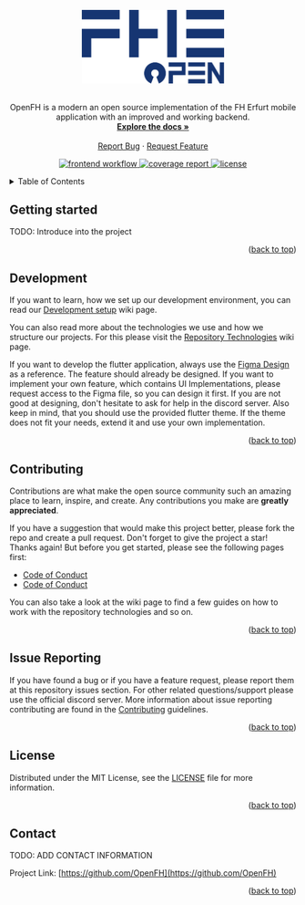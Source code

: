 <div id="top" />

<br />
<div align="center">
  <a href="http://infotition.de">
    <img src="./.github/assets/logo.png" width="250" alt="OpenFh logo" style="margin-bottom: 1rem" />
  </a>

  <br />

  <p align="center">
    OpenFH is a modern an open source implementation of the FH Erfurt mobile application with an improved and working backend.
    <br />
    <a href="https://OpenFH.github.io/OpenFH/"><strong>Explore the docs »</strong></a>
    <br />
    <br />
    <a href="https://github.com/OpenFH/OpenFH/issues/newtemplate=bug_report.md">Report Bug</a>
    ·
    <a href="https://github.com/OpenFH/OpenFH/issues/newtemplate=feature_request.md">Request Feature</a>
  </p>

  <p align="center">
    <a href="https://github.com/OpenFH/OpenFH/actions/workflows/frontend_ci.yaml" title="workflow">
			<img src="https://img.shields.io/github/workflow/status/OpenFH/OpenFH/Frontend%20CI?label=APP&style=for-the-badge" alt="frontend workflow" />
		</a>
      <a href="https://codecov.io/gh/OpenFH/OpenFH" title="coverage report">
			<img src="https://img.shields.io/codecov/c/github/OpenFH/OpenFH?style=for-the-badge" alt="coverage report" />
		</a>
  	<a href="https://github.com/OpenFH/OpenFH/blob/main/LICENSE" title="license">
			<img src="https://img.shields.io/github/license/OpenFH/OpenFH?style=for-the-badge" alt="license" />
		</a>
  </p>
</div>

<details>
  <summary>Table of Contents</summary>
  <ol>
    <li><a href="#getting-started">Getting Started</a></li>
    <li><a href="#development">Development</a></li>
    <li><a href="#contributing">Contributing</a></li>
    <li><a href="#issue-reporting">Issue Reporting</a></li>
    <li><a href="#license">License</a></li>
    <li><a href="#contact">Contact</a></li>
  </ol>
</details>

## Getting started

TODO: Introduce into the project

<p align="right">(<a href="#top">back to top</a>)</p>

## Development

If you want to learn, how we set up our development environment, you can read our [Development setup](https://github.com/OpenFH/OpenFH/wiki/2-Development-setup) wiki page.

You can also read more about the technologies we use and how we structure our projects. For this please visit the [Repository Technologies](https://github.com/OpenFH/OpenFH/wiki/1-Repository-Technologies) wiki page.

If you want to develop the flutter application, always use the [Figma Design](https://www.figma.com/file/PZFwJkf3Dixewg2D3gOZ8I/OpenFH-Design-System?node-id=0%3A1) as a reference. The feature should already be designed. If you want to implement your own feature, which contains UI Implementations, please request access to the Figma file, so you can design it first. If you are not good at designing, don't hesitate to ask for help in the discord server. Also keep in mind, that you should use the provided flutter theme. If the theme does not fit your needs, extend it and use your own implementation.

<p align="right">(<a href="#top">back to top</a>)</p>

## Contributing

Contributions are what make the open source community such an amazing place to learn, inspire, and create. Any contributions you make are **greatly appreciated**.

If you have a suggestion that would make this project better, please fork the repo and create a pull request. Don't forget to give the project a star! Thanks again! But before you get started, please see the following pages first:

- [Code of Conduct](.github/CODE_OF_CONDUCT.md)
- [Code of Conduct](.github/CONTRIBUTING.md)

You can also take a look at the wiki page to find a few guides on how to work with the repository technologies and so on.

<p align="right">(<a href="#top">back to top</a>)</p>

## Issue Reporting

If you have found a bug or if you have a feature request, please report them at this repository issues section. For other related questions/support please use the official discord server. More information about issue reporting contributing are found in the [Contributing](./.github/CONTRIBUTING.md) guidelines.

<p align="right">(<a href="#top">back to top</a>)</p>

## License

Distributed under the MIT License, see the [LICENSE](./LICENSE) file for more information.

<p align="right">(<a href="#top">back to top</a>)</p>

## Contact

TODO: ADD CONTACT INFORMATION

Project Link: [https://github.com/OpenFH](https://github.com/OpenFH)

<p align="right">(<a href="#top">back to top</a>)</p>


